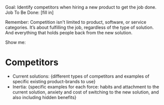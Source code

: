 Goal: Identify competitors when hiring a new product to get the job done.
Job To Be Done: [fill in]

Remember: Competition isn't limited to product, software, or service categories. It’s about fulfilling the job, regardless of the type of solution. And everything that holds people back from the new solution.

Show me:
# Competitors
- Current solutions: {different types of competitors and examples of specific existing product-brands to use}
- Inertia: {specific examples for each force: habits and attachment to the current solution, anxiety and cost of switching to the new solution, and also including hidden benefits}
